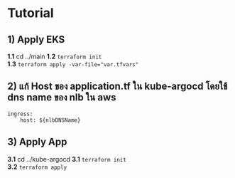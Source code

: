 # Tutorial

## 1) Apply EKS

**1.1** cd ../main
**1.2** `terraform init` <br>
**1.3** `terraform apply -var-file="var.tfvars"`

## 2) แก้ Host ของ application.tf ใน kube-argocd โดยใช้ dns name ของ nlb ใน aws

```
ingress: 
    host: ${nlbDNSName}
```

## 3) Apply App

**3.1** cd ../kube-argocd
**3.1** `terraform init` <br>
**3.2** `terraform apply`